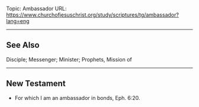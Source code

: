 Topic: Ambassador
URL: https://www.churchofjesuschrist.org/study/scriptures/tg/ambassador?lang=eng

---

## See Also

Disciple; Messenger; Minister; Prophets, Mission of

---

## New Testament

- For which I am an ambassador in bonds, Eph. 6:20.

